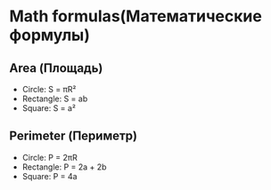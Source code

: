 # Math formulas(Математические формулы)
## Area (Площадь)
- Circle: S = πR²
- Rectangle: S = ab
- Square: S = a²

## Perimeter (Периметр)
- Circle: P = 2πR
- Rectangle: P = 2a + 2b
- Square: P = 4a
